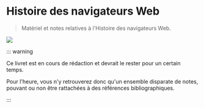 # Histoire des navigateurs Web

> Matériel et notes relatives à l'Histoire des navigateurs Web.

<!-- markdownlint-disable no-alt-text -->

![](/illustrations/browsers-history/cover-x400.jpg)

::: warning

Ce livret est en cours de rédaction et devrait le rester pour un certain temps.

Pour l'heure, vous n'y retrouverez donc qu'un ensemble disparate de notes, pouvant ou non être rattachées à des références bibliographiques.

:::
